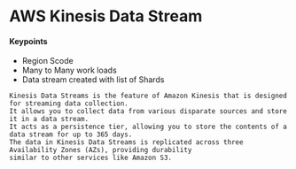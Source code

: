 # AWS Kinesis Data Stream

#### Keypoints
- Region Scode
- Many to Many work loads
- Data stream created with list of Shards

```
Kinesis Data Streams is the feature of Amazon Kinesis that is designed for streaming data collection.
It allows you to collect data from various disparate sources and store it in a data stream.
It acts as a persistence tier, allowing you to store the contents of a data stream for up to 365 days.
The data in Kinesis Data Streams is replicated across three Availability Zones (AZs), providing durability
similar to other services like Amazon S3.
```
